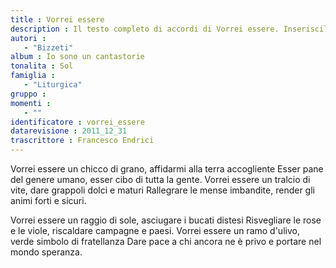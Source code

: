 ```yaml
--- 
title : Vorrei essere
description : Il testo completo di accordi di Vorrei essere. Inseriscila nel tuo canzoniere!
autori : 
   - "Bizzeti"
album : Io sono un cantastorie
tonalita : Sol
famiglia : 
   - "Liturgica"
gruppo : 
momenti : 
   - ""
identificatore : vorrei_essere
datarevisione : 2011_12_31
trascrittore : Francesco Endrici
--- 
```




 Vorrei essere un chicco di grano,
 affidarmi alla terra accogliente
 Esser pane del genere umano,
 esser cibo di tutta la gente.
 Vorrei essere un tralcio di vite,
 dare grappoli dolci e maturi
 Rallegrare le mense imbandite,
 render gli animi forti e sicuri.


 Vorrei essere un raggio di sole,
 asciugare i bucati distesi
 Risvegliare le rose e le viole,
 riscaldare campagne e paesi.
 Vorrei essere un ramo d'ulivo,
 verde simbolo di fratellanza
 Dare pace a chi ancora ne è privo
 e portare nel mondo speranza.


